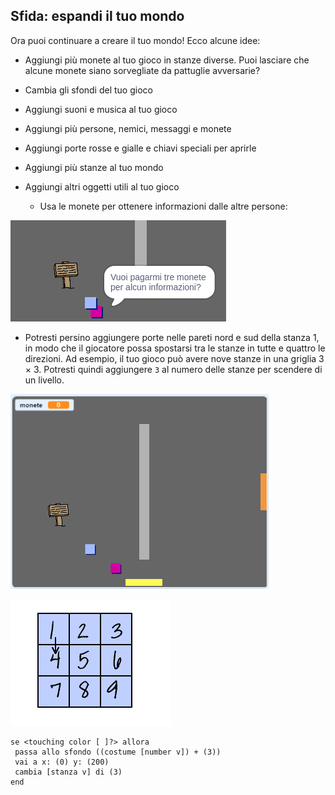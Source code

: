 ## Sfida: espandi il tuo mondo

Ora puoi continuare a creare il tuo mondo! Ecco alcune idee:

+ Aggiungi più monete al tuo gioco in stanze diverse. Puoi lasciare che alcune monete siano sorvegliate da pattuglie avversarie?
+ Cambia gli sfondi del tuo gioco
+ Aggiungi suoni e musica al tuo gioco
+ Aggiungi più persone, nemici, messaggi e monete
+ Aggiungi porte rosse e gialle e chiavi speciali per aprirle
+ Aggiungi più stanze al tuo mondo
+ Aggiungi altri oggetti utili al tuo gioco
    
    + Usa le monete per ottenere informazioni dalle altre persone:

![schermata](images/world-bribe.png)

+ Potresti persino aggiungere porte nelle pareti nord e sud della stanza 1, in modo che il giocatore possa spostarsi tra le stanze in tutte e quattro le direzioni. Ad esempio, il tuo gioco può avere nove stanze in una griglia 3 × 3. Potresti quindi aggiungere `3` al numero delle stanze per scendere di un livello.

![schermata](images/north-south-rooms.png)

![schermata](images/number-grid.png)

```blocks3
se <touching color [ ]?> allora 
 passa allo sfondo ((costume [number v]) + (3))
 vai a x: (0) y: (200)
 cambia [stanza v] di (3)
end
```